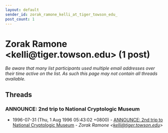```yaml
---
layout: default
sender_id: zorak_ramone_kelli_at_tiger_towson_edu_
post_count: 1
---
```


# Zorak Ramone <kelli<span>@</span>tiger.towson.edu> (1 post)

_Be aware that many list participants used multiple email addresses over their time active on the list. As such this page may not contain all threads available._

## Threads

### ANNOUNCE: 2nd trip to National Cryptologic Museum
+ 1996-07-31 (Thu, 1 Aug 1996 05:43:02 +0800) - [ANNOUNCE: 2nd trip to National Cryptologic Museum](/archive/1996/07/1212072c6813df72b56a8035af09299038704e7470110b98552daccfc59bb577) - _Zorak Ramone \<kelli@tiger.towson.edu\>_

